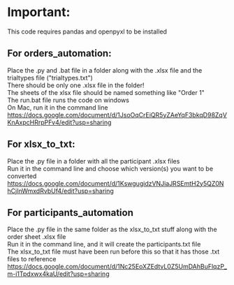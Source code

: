 # Important:
This code requires pandas and openpyxl to be installed

## For orders_automation:
Place the .py and .bat file in a folder along with the .xlsx file and the trialtypes file ("trialtypes.txt")\
There should be only one .xlsx file in the folder!\
The sheets of the xlsx file should be named something like "Order 1"\
The run.bat file runs the code on windows\
On Mac, run it in the command line\
https://docs.google.com/document/d/1JsoOqCrEiQR5yZAeYqF3bkqD98ZqVKnAxpcHRrpPFv4/edit?usp=sharing

## For xlsx_to_txt:
Place the .py file in a folder with all the participant .xlsx files\
Run it in the command line and choose which version(s) you want to be converted\
https://docs.google.com/document/d/1KswgugidzVNJiaJRSEmtH2y5QZ0NhCjInWmxdRvbUf4/edit?usp=sharing

## For participants_automation
Place the .py file in the same folder as the xlsx_to_txt stuff along with the order sheet .xlsx file\
Run it in the command line, and it will create the participants.txt file\
The xlsx_to_txt file must have been run before this so that it has those .txt files to reference\
https://docs.google.com/document/d/1Nc25EoXZEdtvL0Z5UmDAhBuFlqzP_m-i1Tpdxwx4kaU/edit?usp=sharing
